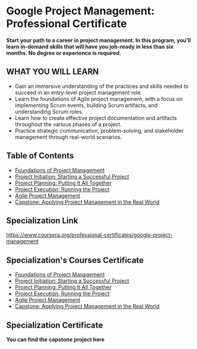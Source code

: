 
# Google Project Management: Professional Certificate
**Start your path to a career in project management. In this program, you’ll learn in-demand skills that will have you job-ready in less than six months. No degree or experience is required.**

## WHAT YOU WILL LEARN
- Gain an immersive understanding of the practices and skills needed to succeed in an entry-level project management role.
- Learn the foundations of Agile project management, with a focus on implementing Scrum events, building Scrum artifacts, and understanding Scrum roles.
- Learn how to create effective project documentation and artifacts throughout the various phases of a project.
- Practice strategic communication, problem-solving, and stakeholder management through real-world scenarios.
## Table of Contents
- [Foundations of Project Management](https://www.coursera.org/learn/project-management-foundations?specialization=google-project-management)
- [Project Initiation: Starting a Successful Project](https://www.coursera.org/learn/project-initiation-google?specialization=google-project-management)
- [Project Planning: Putting It All Together](https://www.coursera.org/learn/project-planning-google?specialization=google-project-management)
- [Project Execution: Running the Project](https://www.coursera.org/learn/project-execution-google?specialization=google-project-management)
- [Agile Project Management](https://www.coursera.org/learn/agile-project-management?specialization=google-project-management)
- [Capstone: Applying Project Management in the Real World](https://www.coursera.org/learn/applying-project-management?specialization=google-project-management)

## Specialization Link
https://www.coursera.org/professional-certificates/google-project-management
## Specialization's Courses Certificate
- [Foundations of Project Management](https://coursera.org/share/c5381b351c9858cd589b6bb48ce154d9)
- [Project Initiation: Starting a Successful Project](https://coursera.org/share/efd100ca3716821ec35021961aa9caeb)
- [Project Planning: Putting It All Together](https://coursera.org/share/4635d0660b151b94603520289ae1ecac)
- [Project Execution: Running the Project](https://coursera.org/share/1163b2a1ab3b10e62c31c368604ef5c0)
- [Agile Project Management](https://coursera.org/share/6e7a7f7348ba691c93c0c4a27aa49b08)
- [Capstone: Applying Project Management in the Real World](#)
## Specialization Certificate
**You can find the capstone project here**
